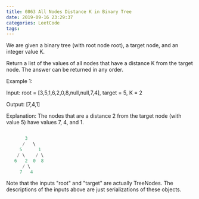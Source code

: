```yaml
---
title: 0863 All Nodes Distance K in Binary Tree
date: 2019-09-16 23:29:37
categories: LeetCode
tags:
---
```


We are given a binary tree (with root node root), a target node, and an integer value K.

Return a list of the values of all nodes that have a distance K from the target node.  The answer can be returned in any order.

 

Example 1:

Input: root = [3,5,1,6,2,0,8,null,null,7,4], target = 5, K = 2

Output: [7,4,1]

Explanation: 
The nodes that are a distance 2 from the target node (with value 5)
have values 7, 4, and 1.

```java

       3
      /   \
     5      1
    / \    / \
   6   2  0  8
      / \
     7   4  
```

Note that the inputs "root" and "target" are actually TreeNodes.
The descriptions of the inputs above are just serializations of these objects.
